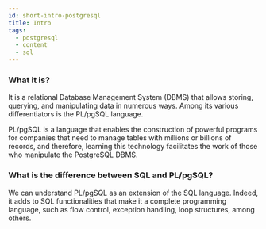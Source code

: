 ```yaml
---
id: short-intro-postgresql
title: Intro
tags:
  - postgresql
  - content
  - sql
---
```


### What it is?

It is a relational Database Management System (DBMS) that allows storing, querying, and manipulating data in numerous ways. Among its various differentiators is the PL/pgSQL language.

PL/pgSQL is a language that enables the construction of powerful programs for companies that need to manage tables with millions or billions of records, and therefore, learning this technology facilitates the work of those who manipulate the PostgreSQL DBMS.

### What is the difference between SQL and PL/pgSQL?

We can understand PL/pgSQL as an extension of the SQL language. Indeed, it adds to SQL functionalities that make it a complete programming language, such as flow control, exception handling, loop structures, among others.